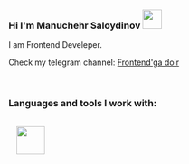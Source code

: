 ### Hi I'm Manuchehr Saloydinov <img src="https://media0.giphy.com/media/w1OBpBd7kJqHrJnJ13/giphy.gif?cid=ecf05e47aaqzhggfommoeua44bu4hyxpuega0aq2nlzgj2u9&rid=giphy.gif&ct=s" width="34px" >

I am Frontend Develeper. <br />

Check my telegram channel: <a href="https://t.me/frontendga_doir">
Frontend'ga doir
</a>

<br />

### Languages and tools I work with: 
<code>
  <img src="https://w7.pngwing.com/pngs/390/229/png-transparent-logo-html5-brand-design-text-logo-number.png" width="50px">
  <code/>
